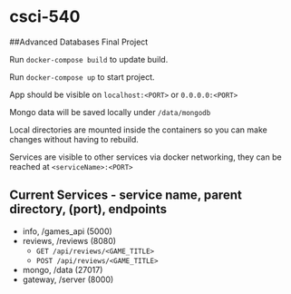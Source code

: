 # csci-540
##Advanced Databases Final Project

Run `docker-compose build` to update build.

Run `docker-compose up` to start project.

App should be visible on `localhost:<PORT>` or `0.0.0.0:<PORT>`

Mongo data will be saved locally under `/data/mongodb`

Local directories are mounted inside the containers so you can make changes without having to rebuild.

Services are visible to other services via docker networking, they can be reached at `<serviceName>:<PORT>`


## Current Services - service name, parent directory, (port), endpoints
- info, /games_api (5000)
- reviews, /reviews (8080)
	- `GET /api/reviews/<GAME_TITLE>`
	- `POST /api/reviews/<GAME_TITLE>`
- mongo, /data (27017)
- gateway, /server (8000)

